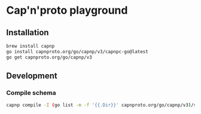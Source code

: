 # Cap'n'proto playground

## Installation

```bash
brew install capnp
go install capnproto.org/go/capnp/v3/capnpc-go@latest
go get capnproto.org/go/capnp/v3
```

## Development

### Compile schema

```bash
capnp compile -I (go list -m -f '{{.Dir}}' capnproto.org/go/capnp/v3)/std -ogo src/book/book.capnp
```

